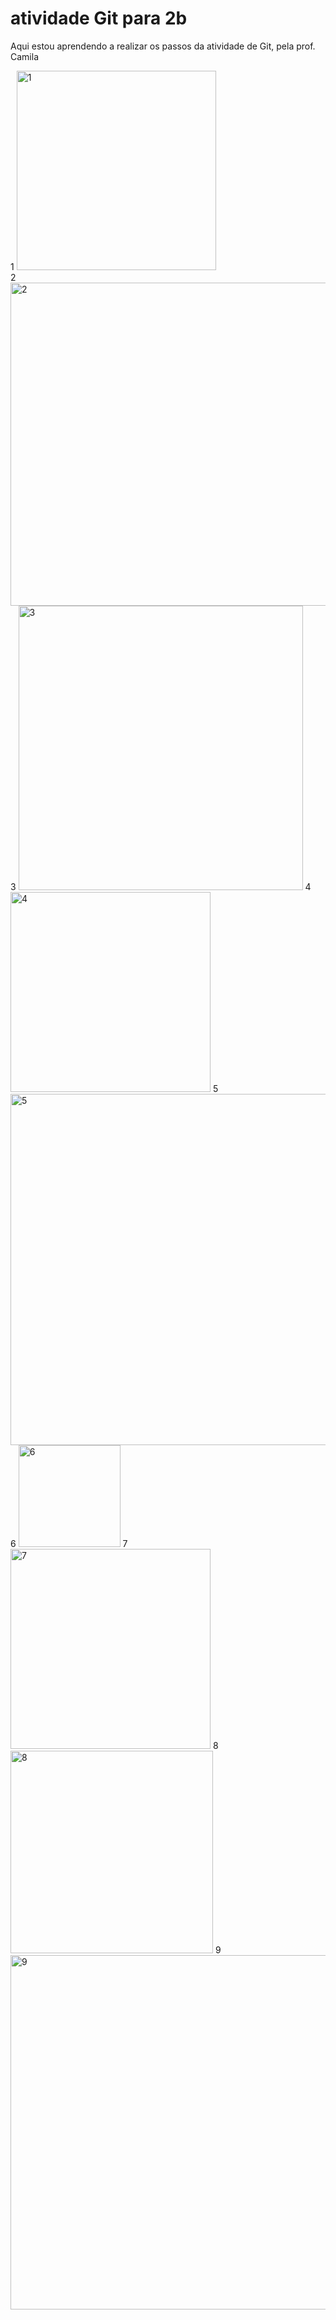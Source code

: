 # atividade Git para 2b
Aqui estou aprendendo a realizar os passos da atividade de Git, pela prof. Camila


1 <img width="319" alt="1" src="https://github.com/Felpopinho/aula_2_Ba/assets/157515144/fae0ecde-5efa-48da-82fc-b05c3aae7699">
<br>
2 <img width="517" alt="2" src="https://github.com/Felpopinho/aula_2_Ba/assets/157515144/2296bbfe-2dd3-409e-8991-d5143284e3de">
<br>
3 <img width="455" alt="3" src="https://github.com/Felpopinho/aula_2_Ba/assets/157515144/f1a42354-fd69-4bfe-b197-3ff32c849f54">
4 <img width="320" alt="4" src="https://github.com/Felpopinho/aula_2_Ba/assets/157515144/71a9a1a0-6c21-4b5c-90ec-d44fb4d6e4d6">
5 <img width="562" alt="5" src="https://github.com/Felpopinho/aula_2_Ba/assets/157515144/519c555f-c316-4f35-b444-68fa19a5dd0e">
6 <img width="163" alt="6" src="https://github.com/Felpopinho/aula_2_Ba/assets/157515144/5176ee9d-254e-4286-b0f2-6f17df1a3106">
7 <img width="320" alt="7" src="https://github.com/Felpopinho/aula_2_Ba/assets/157515144/c71db47f-8fa3-4a43-a7cb-cdd88f01858d">
8 <img width="324" alt="8" src="https://github.com/Felpopinho/aula_2_Ba/assets/157515144/41645926-a0b7-4021-81e5-0b4572a740ce">
9 <img width="567" alt="9" src="https://github.com/Felpopinho/aula_2_Ba/assets/157515144/1de751f6-1812-49c9-94b0-635d20cdc24a">
